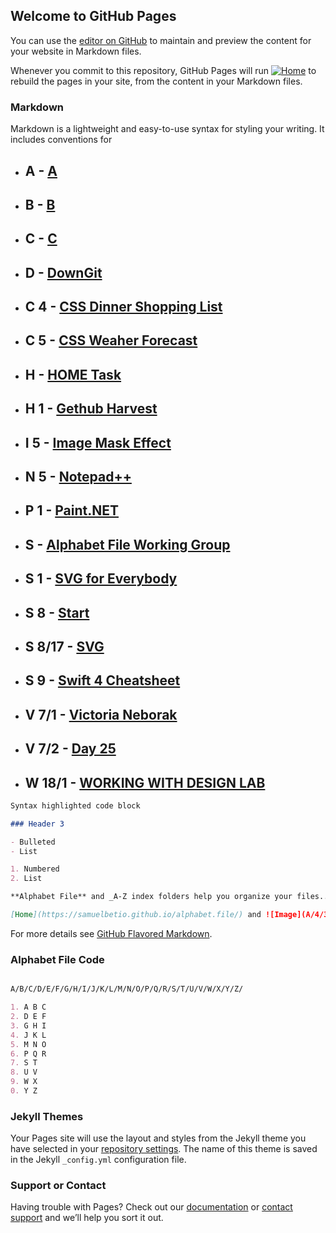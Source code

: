 ## Welcome to GitHub Pages

You can use the [editor on GitHub](https://github.com/samuelbetio/alphabetfile/edit/master/README.md) to maintain and preview the content for your website in Markdown files.

Whenever you commit to this repository, GitHub Pages will run [![Home](https://github.com/samuelbetio.png?size=40)](https://samuelbetio.github.io/alphabet.file/) to rebuild the pages in your site, from the content in your Markdown files.

### Markdown

Markdown is a lightweight and easy-to-use syntax for styling your writing. It includes conventions for
- ## **A** - [A](A/)

- ## **B** - [B](A/B/)

- ## **C** - [C](A/B/C/)

- ## **D** - [DownGit](A/B/C/D/)

- ## **C 4** - [CSS Dinner Shopping List](A/B/C/4/)
- ## **C 5** - [CSS Weaher Forecast](A/B/C/5/)
- ## **H** - [HOME Task](A/B/C/D/E/F/G/H/)
- ## **H 1** - [Gethub Harvest](A/B/C/D/E/F/G/H/1/getharvest/)
- ## **I 5** - [Image Mask Effect](A/B/C/D/E/F/G/H/I/5/)
- ## **N 5** - [Notepad++](A/B/C/D/E/F/G/H/I/J/K/L/M/N/5/npp.7.3.3.Installer.exe/)
- ## **P 1** - [Paint.NET](A/B/C/D/E/F/G/H/I/J/K/L/M/N/O/P/1/Samuel%20Betio™.exe/)
- ## **S** - [Alphabet File Working Group](A/B/C/D/E/F/G/H/I/J/K/L/M/N/O/P/Q/R/S/)
- ## **S 1** - [SVG for Everybody](A/B/C/D/E/F/G/H/I/J/K/L/M/N/O/P/Q/R/S/1/)
- ## **S 8** - [Start](A/B/C/D/E/F/G/H/I/J/K/L/M/N/O/P/Q/R/S/8/)
- ## **S 8/17** - [SVG](A/B/C/D/E/F/G/H/I/J/K/L/M/N/O/P/Q/R/S/8/17/)
- ## **S 9** - [Swift 4 Cheatsheet](A/B/C/D/E/F/G/H/I/J/K/L/M/N/O/P/Q/R/S/9/)
- ## **V 7/1** - [Victoria Neborak](A/B/C/D/E/F/G/H/I/J/K/L/M/N/O/P/Q/R/S/T/U/V/7/1/)
- ## **V 7/2** - [Day 25](A/B/C/D/E/F/G/H/I/J/K/L/M/N/O/P/Q/R/S/T/U/V/7/2/)
- ## **W 18/1** - [WORKING  WITH DESIGN LAB](A/B/C/D/E/F/G/H/I/J/K/L/M/N/O/P/Q/R/S/T/U/V/W/18/1/)


```markdown
Syntax highlighted code block

### Header 3

- Bulleted
- List

1. Numbered
2. List

**Alphabet File** and _A-Z index folders help you organize your files.._ and `8e50995` text

[Home](https://samuelbetio.github.io/alphabet.file/) and ![Image](A/4/3/AlphabetHearts.gif)
```

For more details see [GitHub Flavored Markdown](https://guides.github.com/features/mastering-markdown/).







### Alphabet File Code

```markdown

A/B/C/D/E/F/G/H/I/J/K/L/M/N/O/P/Q/R/S/T/U/V/W/X/Y/Z/

1. A B C
2. D E F
3. G H I
4. J K L
5. M N O
6. P Q R
7. S T
8. U V
9. W X
0. Y Z
```
### Jekyll Themes

Your Pages site will use the layout and styles from the Jekyll theme you have selected in your [repository settings](https://github.com/samuelbetio/alphabetfile/settings). The name of this theme is saved in the Jekyll `_config.yml` configuration file.

### Support or Contact

Having trouble with Pages? Check out our [documentation](https://help.github.com/categories/github-pages-basics/) or [contact support](https://github.com/contact) and we’ll help you sort it out.
